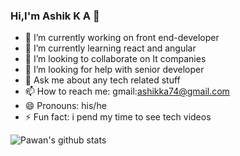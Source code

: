 ### Hi,I'm Ashik K A  👋

- 🔭 I’m currently working on front end-developer
- 🌱 I’m currently learning react and angular
- 👯 I’m looking to collaborate on It companies
- 🤔 I’m looking for help with senior developer
- 💬 Ask me about any tech related stuff
- 📫 How to reach me: gmail:ashikka74@gmail.com
- 😄 Pronouns: his/he
- ⚡ Fun fact: i pend my time to see tech videos

<!-- -<img src="https://github-readme-stats.vercel.app/api/?username=jasongaylord&count_private=true&theme=tokyonight&showicons=true"> -->
<img src="https://camo.githubusercontent.com/9c24060bc3fa93ce4a91ae9566dbce59fe90e5762844d6e201453090571a0895/68747470733a2f2f6769746875622d726561646d652d73746174732e76657263656c2e6170702f6170693f757365726e616d653d69616d706177616e2673686f775f69636f6e733d74727565267468656d653d6c69676874266c696e655f6865696768743d3237" alt="Pawan's github stats" data-canonical-src="https://github-readme-stats.vercel.app/api?username=iampawan&amp;show_icons=true&amp;theme=light&amp;line_height=27" style="max-width:100%;" align="middle">
